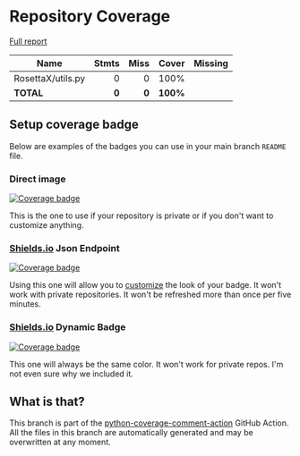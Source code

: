 # Repository Coverage

[Full report](https://htmlpreview.github.io/?https://github.com/MartinPdeS/RosettaX/blob/python-coverage-comment-action-data/htmlcov/index.html)

| Name              |    Stmts |     Miss |    Cover |   Missing |
|------------------ | -------: | -------: | -------: | --------: |
| RosettaX/utils.py |        0 |        0 |     100% |           |
|         **TOTAL** |    **0** |    **0** | **100%** |           |


## Setup coverage badge

Below are examples of the badges you can use in your main branch `README` file.

### Direct image

[![Coverage badge](https://raw.githubusercontent.com/MartinPdeS/RosettaX/python-coverage-comment-action-data/badge.svg)](https://htmlpreview.github.io/?https://github.com/MartinPdeS/RosettaX/blob/python-coverage-comment-action-data/htmlcov/index.html)

This is the one to use if your repository is private or if you don't want to customize anything.

### [Shields.io](https://shields.io) Json Endpoint

[![Coverage badge](https://img.shields.io/endpoint?url=https://raw.githubusercontent.com/MartinPdeS/RosettaX/python-coverage-comment-action-data/endpoint.json)](https://htmlpreview.github.io/?https://github.com/MartinPdeS/RosettaX/blob/python-coverage-comment-action-data/htmlcov/index.html)

Using this one will allow you to [customize](https://shields.io/endpoint) the look of your badge.
It won't work with private repositories. It won't be refreshed more than once per five minutes.

### [Shields.io](https://shields.io) Dynamic Badge

[![Coverage badge](https://img.shields.io/badge/dynamic/json?color=brightgreen&label=coverage&query=%24.message&url=https%3A%2F%2Fraw.githubusercontent.com%2FMartinPdeS%2FRosettaX%2Fpython-coverage-comment-action-data%2Fendpoint.json)](https://htmlpreview.github.io/?https://github.com/MartinPdeS/RosettaX/blob/python-coverage-comment-action-data/htmlcov/index.html)

This one will always be the same color. It won't work for private repos. I'm not even sure why we included it.

## What is that?

This branch is part of the
[python-coverage-comment-action](https://github.com/marketplace/actions/python-coverage-comment)
GitHub Action. All the files in this branch are automatically generated and may be
overwritten at any moment.